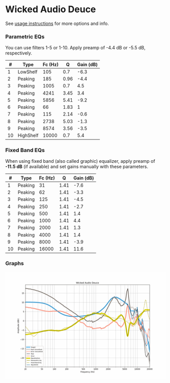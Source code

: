 # Wicked Audio Deuce
See [usage instructions](https://github.com/jaakkopasanen/AutoEq#usage) for more options and info.

### Parametric EQs
You can use filters 1-5 or 1-10. Apply preamp of -4.4 dB or -5.5 dB, respectively.

|   # | Type      |   Fc (Hz) |    Q |   Gain (dB) |
|-----|-----------|-----------|------|-------------|
|   1 | LowShelf  |       105 | 0.7  |        -6.3 |
|   2 | Peaking   |       185 | 0.96 |        -4.4 |
|   3 | Peaking   |      1005 | 0.7  |         4.5 |
|   4 | Peaking   |      4241 | 3.45 |         3.4 |
|   5 | Peaking   |      5856 | 5.41 |        -9.2 |
|   6 | Peaking   |        66 | 1.83 |         1   |
|   7 | Peaking   |       115 | 2.14 |        -0.6 |
|   8 | Peaking   |      2738 | 5.03 |        -1.3 |
|   9 | Peaking   |      8574 | 3.56 |        -3.5 |
|  10 | HighShelf |     10000 | 0.7  |         5.4 |

### Fixed Band EQs
When using fixed band (also called graphic) equalizer, apply preamp of **-11.5 dB** (if available) and set gains manually with these parameters.

|   # | Type    |   Fc (Hz) |    Q |   Gain (dB) |
|-----|---------|-----------|------|-------------|
|   1 | Peaking |        31 | 1.41 |        -7.6 |
|   2 | Peaking |        62 | 1.41 |        -3.3 |
|   3 | Peaking |       125 | 1.41 |        -4.5 |
|   4 | Peaking |       250 | 1.41 |        -2.7 |
|   5 | Peaking |       500 | 1.41 |         1.4 |
|   6 | Peaking |      1000 | 1.41 |         4.4 |
|   7 | Peaking |      2000 | 1.41 |         1.3 |
|   8 | Peaking |      4000 | 1.41 |         1.4 |
|   9 | Peaking |      8000 | 1.41 |        -3.9 |
|  10 | Peaking |     16000 | 1.41 |        11.6 |

### Graphs
![](./Wicked%20Audio%20Deuce.png)
